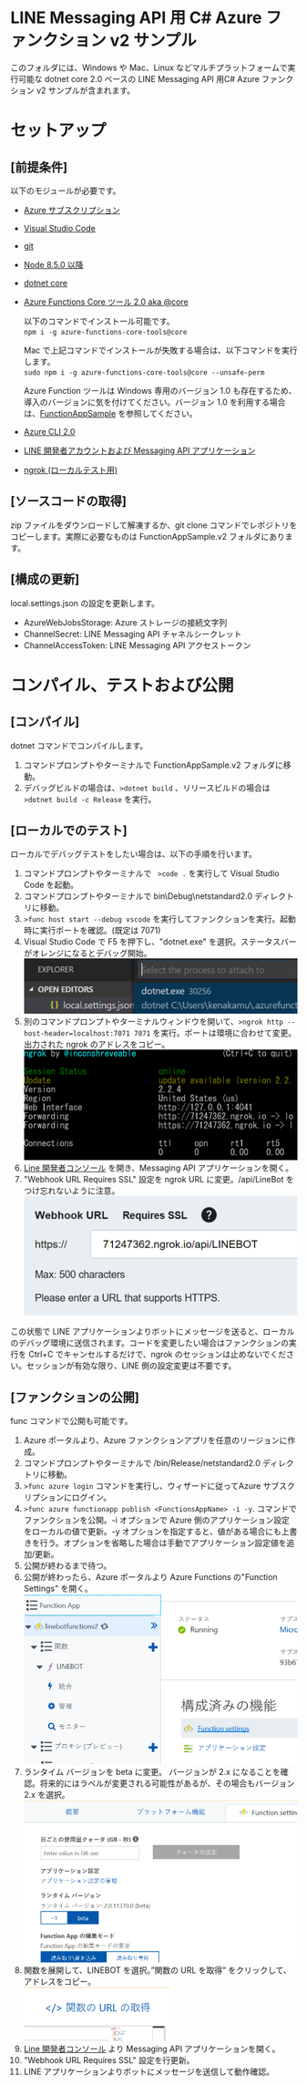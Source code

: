 # LINE Messaging API 用 C# Azure ファンクション v2 サンプル

このフォルダには、Windows や Mac、Linux などマルチプラットフォームで実行可能な dotnet core 2.0 ベースの LINE Messaging API 用C# Azure ファンクション v2 サンプルが含まれます。

# セットアップ
## [前提条件]
以下のモジュールが必要です。

- [Azure サブスクリプション](https://azure.microsoft.com)
- [Visual Studio Code](https://code.visualstudio.com/)
- [git](https://git-scm.com/downloads)
- [Node 8.5.0 以降](https://nodejs.org/en/download/releases/)
- [dotnet core](https://www.microsoft.com/net/download/core)
- [Azure Functions Core ツール 2.0 aka @core](https://www.npmjs.com/package/azure-functions-core-tools)
    
    以下のコマンドでインストール可能です。<br/>
    ``` npm i -g azure-functions-core-tools@core ```
    
    Mac で上記コマンドでインストールが失敗する場合は、以下コマンドを実行します。<br/>
    ``` sudo npm i -g azure-functions-core-tools@core --unsafe-perm ```

    Azure Function ツールは Windows 専用のバージョン 1.0 も存在するため、導入のバージョンに気を付けてください。バージョン 1.0 を利用する場合は、[FunctionAppSample](https://github.com/pierre3/LineMessagingApi/tree/master/FunctionAppSample) を参照してください。
- [Azure CLI 2.0](https://docs.microsoft.com/en-us/cli/azure/install-azure-cli?view=azure-cli-latest)
- [LINE 開発者アカウントおよび Messaging API アプリケーション](https://developers.line.me/en/)
- [ngrok (ローカルテスト用)](https://ngrok.com/)

## [ソースコードの取得]
zip ファイルをダウンロードして解凍するか、git clone コマンドでレポジトリをコピーします。実際に必要なものは FunctionAppSample.v2 フォルダにあります。

## [構成の更新]
local.settings.json の設定を更新します。

 - AzureWebJobsStorage: Azure ストレージの接続文字列
 - ChannelSecret: LINE Messaging API チャネルシークレット
 - ChannelAccessToken: LINE Messaging API アクセストークン

# コンパイル、テストおよび公開
## [コンパイル]
dotnet コマンドでコンパイルします。
1. コマンドプロンプトやターミナルで FunctionAppSample.v2 フォルダに移動。
1. デバッグビルドの場合は、``` >dotnet build ``` 、リリースビルドの場合は ``` >dotnet build -c Release ``` を実行。

## [ローカルでのテスト]
ローカルでデバッグテストをしたい場合は、以下の手順を行います。
1. コマンドプロンプトやターミナルで ``` >code .``` を実行して Visual Studio Code を起動。
1. コマンドプロンプトやターミナルで bin\Debug\netstandard2.0 ディレクトリに移動。
1. ``` >func host start --debug vscode ``` を実行してファンクションを実行。起動時に実行ポートを確認。(既定は 7071)
1. Visual Studio Code で F5 を押下し、"dotnet.exe" を選択。ステータスバーがオレンジになるとデバッグ開始。 <br/>
![AttachToFunction.PNG](../ImagesForREADME/AttachToFunction.PNG)
1. 別のコマンドプロンプトやターミナルウィンドウを開いて、```>ngrok http --host-header=localhost:7071 7071``` を実行。ポートは環境に合わせて変更。出力された ngrok のアドレスをコピー。 <br/>
![ngrok.PNG](../ImagesForREADME/ngrok.PNG)
1. [Line 開発者コンソール](https://developers.line.me/console/) を開き、Messaging API アプリケーションを開く。
1. "Webhook URL Requires SSL" 設定を ngrok URL に変更。/api/LineBot をつけ忘れないように注意。<br/>
![LINEWebhookUrl](../ImagesForREADME/LINEWebhookUrl.PNG)

この状態で LINE アプリケーションよりボットにメッセージを送ると、ローカルのデバッグ環境に送信されます。コードを変更したい場合はファンクションの実行を Ctrl+C でキャンセルするだけで、ngrok のセッションは止めないでください。セッションが有効な限り、LINE 側の設定変更は不要です。

## [ファンクションの公開]
func コマンドで公開も可能です。
1. Azure ポータルより、Azure ファンクションアプリを任意のリージョンに作成。
1. コマンドプロンプトやターミナルで /bin/Release/netstandard2.0 ディレクトリに移動。
1. ```>func azure login``` コマンドを実行し、ウィザードに従ってAzure サブスクリプションにログイン。
1. ```>func azure functionapp publish <FunctionsAppName> -i -y```. コマンドでファンクションを公開。-i オプションで Azure 側のアプリケーション設定をローカルの値で更新。-y オプションを指定すると、値がある場合にも上書きを行う。オプションを省略した場合は手動でアプリケーション設定値を追加/更新。
1. 公開が終わるまで待つ。
1. 公開が終わったら、Azure ポータルより Azure Functions の"Function Settings" を開く。<br/>
![FunctionAppSettings_ja.PNG](../ImagesForREADME/FunctionAppSettings_ja.PNG)
1. ランタイム バージョンを beta に変更。 バージョンが 2.x になることを確認。将来的にはラベルが変更される可能性があるが、その場合もバージョン 2.x を選択。 <br/>
![RuntimeVersion_ja.PNG](../ImagesForREADME/RuntimeVersion_ja.PNG)
1. 関数を展開して、LINEBOT を選択。”関数の URL を取得” をクリックして、アドレスをコピー。 <br/>
![FunctionUrl_ja.PNG](../ImagesForREADME/FunctionUrl_ja.PNG)
1. [Line 開発者コンソール](https://developers.line.me/console/) より Messaging API アプリケーションを開く。
1. "Webhook URL Requires SSL" 設定を行更新。
1. LINE アプリケーションよりボットにメッセージを送信して動作確認。